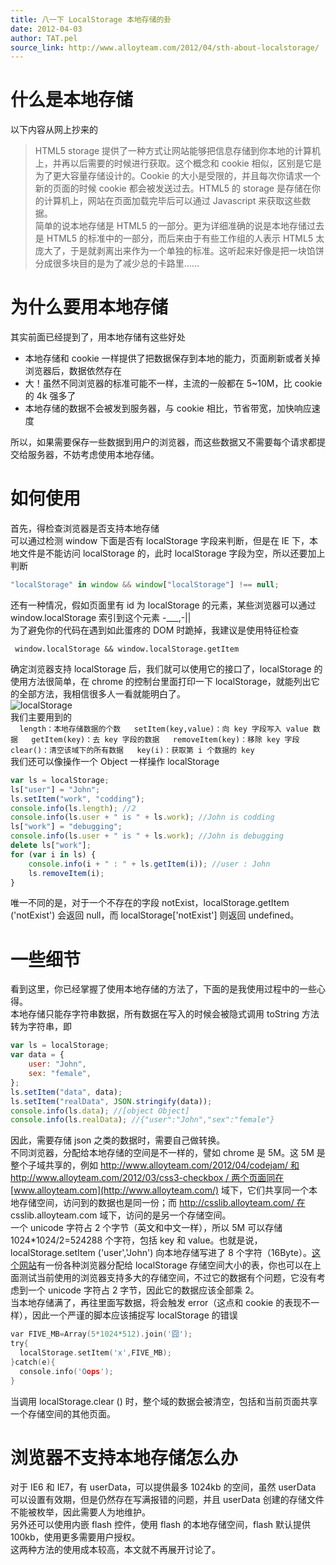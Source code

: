 ```yaml
---
title: 八一下 LocalStorage 本地存储的卦
date: 2012-04-03
author: TAT.pel
source_link: http://www.alloyteam.com/2012/04/sth-about-localstorage/
---
```


<!-- {% raw %} - for jekyll -->

# 什么是本地存储

以下内容从网上抄来的

> HTML5 storage 提供了一种方式让网站能够把信息存储到你本地的计算机上，并再以后需要的时候进行获取。这个概念和 cookie 相似，区别是它是为了更大容量存储设计的。Cookie 的大小是受限的，并且每次你请求一个新的页面的时候 cookie 都会被发送过去。HTML5 的 storage 是存储在你的计算机上，网站在页面加载完毕后可以通过 Javascript 来获取这些数据。  
> 简单的说本地存储是 HTML5 的一部分。更为详细准确的说是本地存储过去是 HTML5 的标准中的一部分，而后来由于有些工作组的人表示 HTML5 太庞大了，于是就剥离出来作为一个单独的标准。这听起来好像是把一块馅饼分成很多块目的是为了减少总的卡路里……

# 为什么要用本地存储

其实前面已经提到了，用本地存储有这些好处

-   本地存储和 cookie 一样提供了把数据保存到本地的能力，页面刷新或者关掉浏览器后，数据依然存在
-   大！虽然不同浏览器的标准可能不一样，主流的一般都在 5~10M，比 cookie 的 4k 强多了
-   本地存储的数据不会被发到服务器，与 cookie 相比，节省带宽，加快响应速度

所以，如果需要保存一些数据到用户的浏览器，而这些数据又不需要每个请求都提交给服务器，不妨考虑使用本地存储。

# 如何使用

首先，得检查浏览器是否支持本地存储  
可以通过检测 window 下面是否有 localStorage 字段来判断，但是在 IE 下，本地文件是不能访问 localStorage 的，此时 localStorage 字段为空，所以还要加上判断

```javascript
"localStorage" in window && window["localStorage"] !== null;
```

还有一种情况，假如页面里有 id 为 localStorage 的元素，某些浏览器可以通过 window.localStorage 索引到这个元素 -\_\_\_,-||  
为了避免你的代码在遇到如此蛋疼的 DOM 时跪掉，我建议是使用特征检查

     window.localStorage && window.localStorage.getItem

确定浏览器支持 localStorage 后，我们就可以使用它的接口了，localStorage 的使用方法很简单，在 chrome 的控制台里面打印一下 localStorage，就能列出它的全部方法，我相信很多人一看就能明白了。  
![](http://www.alloyteam.com/wp-content/uploads/2012/04/ls.jpg "localStorage")  
我们主要用到的  
`  
length：本地存储数据的个数  
setItem(key,value)：向 key 字段写入 value 数据  
getItem(key)：去 key 字段的数据  
removeItem(key)：移除 key 字段  
clear()：清空该域下的所有数据  
key(i)：获取第 i 个数据的 key   `  
我们还可以像操作一个 Object 一样操作 localStorage

```javascript
var ls = localStorage;
ls["user"] = "John";
ls.setItem("work", "codding");
console.info(ls.length); //2
console.info(ls.user + " is " + ls.work); //John is codding
ls["work"] = "debugging";
console.info(ls.user + " is " + ls.work); //John is debugging
delete ls["work"];
for (var i in ls) {
    console.info(i + " : " + ls.getItem(i)); //user : John
    ls.removeItem(i);
}
```

唯一不同的是，对于一个不存在的字段 notExist，localStorage.getItem ('notExist') 会返回 null，而 localStorage\['notExist'] 则返回 undefined。

# 一些细节

看到这里，你已经掌握了使用本地存储的方法了，下面的是我使用过程中的一些心得。  
本地存储只能存字符串数据，所有数据在写入的时候会被隐式调用 toString 方法转为字符串，即

```javascript
var ls = localStorage;
var data = {
    user: "John",
    sex: "female",
};
ls.setItem("data", data);
ls.setItem("realData", JSON.stringify(data));
console.info(ls.data); //[object Object]
console.info(ls.realData); //{"user":"John","sex":"female"}
```

因此，需要存储 json 之类的数据时，需要自己做转换。  
不同浏览器，分配给本地存储的空间是不一样的，譬如 chrome 是 5M。这 5M 是整个子域共享的，例如 [http://www.alloyteam.com/2012/04/codejam/ 和](http://www.alloyteam.com/2012/04/codejam/和) [http://www.alloyteam.com/2012/03/css3-checkbox / 两个页面同在](http://www.alloyteam.com/2012/03/css3-checkbox/两个页面同在) [www.alloyteam.com](http://www.alloyteam.com/) 域下，它们共享同一个本地存储空间，访问到的数据也是同一份；而 [http://csslib.alloyteam.com/ 在](http://csslib.alloyteam.com/在) csslib.alloyteam.com 域下，访问的是另一个存储空间。  
一个 unicode 字符占 2 个字节（英文和中文一样），所以 5M 可以存储 1024\*1024/2=524288 个字符，包括 key 和 value。也就是说，localStorage.setItem ('user','John') 向本地存储写进了 8 个字符（16Byte）。[这个网站](http://dev-test.nemikor.com/web-storage/support-test/)有一份各种浏览器分配给 localStorage 存储空间大小的表，你也可以在上面测试当前使用的浏览器支持多大的存储空间，不过它的数据有个问题，它没有考虑到一个 unicode 字符占 2 字节，因此它的数据应该全部乘 2。  
当本地存储满了，再往里面写数据，将会触发 error（这点和 cookie 的表现不一样），因此一个严谨的脚本应该捕捉写 localStorage 的错误

```c
var FIVE_MB=Array(5*1024*512).join('囧');
try{
  localStorage.setItem('x',FIVE_MB);
}catch(e){
  console.info('Oops');
}
```

当调用 localStorage.clear () 时，整个域的数据会被清空，包括和当前页面共享一个存储空间的其他页面。

# 浏览器不支持本地存储怎么办

对于 IE6 和 IE7，有 userData，可以提供最多 1024kb 的空间，虽然 userData 可以设置有效期，但是仍然存在写满报错的问题，并且 userData 创建的存储文件不能被枚举，因此需要人为地维护。  
另外还可以使用内嵌 flash 控件，使用 flash 的本地存储空间，flash 默认提供 100kb，使用更多需要用户授权。  
这两种方法的使用成本较高，本文就不再展开讨论了。


<!-- {% endraw %} - for jekyll -->